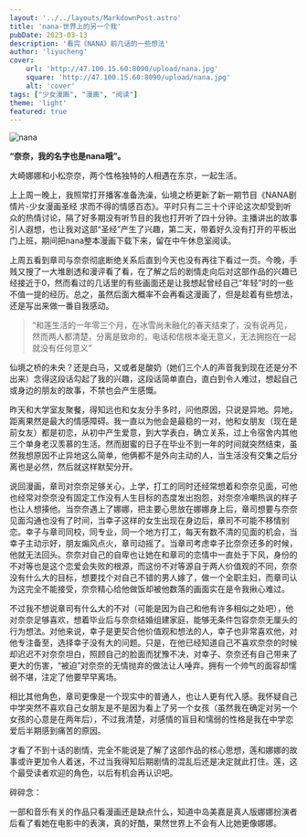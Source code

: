 ```yaml
---
layout: '../../layouts/MarkdownPost.astro'
title: 'nana-世界上的另一个我'
pubDate: 2023-03-13
description: '看完《NANA》前几话的一些想法'
author: 'liyucheng'
cover:
    url: 'http://47.100.15.60:8090/upload/nana.jpg'
    square: 'http://47.100.15.60:8090/upload/nana.jpg'
    alt: 'cover'
tags: ["少女漫画", "漫画", "阅读"]
theme: 'light'
featured: true
---
```


![nana](http://47.100.15.60:8090/upload/nana.jpg)

**“奈奈，我的名字也是nana哦”。**

大崎娜娜和小松奈奈，两个性格独特的人相遇在东京，一起生活。

上上周一晚上，我照常打开播客准备洗澡，仙境之桥更新了新一期节目《NANA剧情片-少女漫画圣经 求而不得的情感百态》。平时只有二三十个评论这次却受到听众的热情讨论，隔了好多期没有听节目的我也打开听了四十分钟。主播讲出的故事引人遐想，也让我对这部“圣经”产生了兴趣，第二天，带着好久没有打开的平板出门上班，期间把nana整本漫画下载下来，留在中午休息室阅读。

上周五看到章司与奈奈彻底断绝关系后直到今天也没有再往下看过一页。今晚，手贱又搜了一大堆剧透和漫评看了看，在了解之后的剧情走向后对这部作品的兴趣已经接近于0，然而看过的几话里的有些画面还是让我想起曾经自己“年轻”时的一些不值一提的经历。总之，虽然后面大概率不会再看这漫画了，但是趁着有些想法，还是写出来做一番自我感动。

> “和莲生活的一年零三个月，在冰雪尚未融化的春天结束了，没有说再见，然而两人都清楚，分离是致命的，电话和信根本毫无意义，无法拥抱在一起就没有任何意义”

仙境之桥的未央？还是白马，又或者是酸奶（她们三个人的声音我到现在还是分不出来）念得这段话勾起了我的兴趣，这段话简单直白，直白到令人难过，想起自己或身边的朋友的故事，不禁也会产生感慨。

昨天和大学室友聚餐，得知远也和女友分手多时，问他原因，只说是异地。异地，距离果然是最大的情感障碍。我一直以为他会是最稳的一对，他和女朋友（现在是前女友）都是初恋，从初中产生爱意，到大学表白，确立关系，过上令宿舍内其他三个单身老汉羡慕的生活。然而甜蜜的日子在毕业不到一年的时间就突然结束，虽然我想原因不止异地这么简单，他俩都不是外向主动的人，当生活没有交集之后分离也是必然，然后就这样默契分开。

说回漫画，章司对奈奈足够关心，上学，打工的同时还经常想着和奈奈见面，可他也经常对奈奈没有固定工作没有人生目标的态度发出抱怨，对奈奈冷嘲热讽的样子也让人想揍他。当奈奈遇上了娜娜，把主要心思放在娜娜身上后，章司想要与奈奈见面沟通也没有了时间，当幸子这样的女生出现在身边后，章司不可能不移情别恋。幸子与章司同校，同专业，同一个地方打工，每天有数不清的见面的机会，当幸子主动示好，朋友煽风点火，章司动摇了。当章司考虑幸子比奈奈还多的时候，他就无法回头。奈奈对自己的自卑也让她在和章司的恋情中一直处于下风，身份的不对等也是这个恋爱会失败的根源，而这份不对等源自于两人价值观的不同，奈奈没有什么大的目标，想要找个对自己不错的男人嫁了，做一个全职主妇，而章司认为这完全不能接受，奈奈精心给他做饭却被他数落的画面实在是令我揪心难过。

不过我不想说章司有什么大的不对（可能是因为自己和他有许多相似之处吧），他对奈奈足够喜欢，想着毕业后与奈奈结婚组建家庭，能够无条件包容奈奈无厘头的行为想法。对他来说，幸子是更契合他价值观和想法的人，幸子也非常喜欢他，对他专注备至，选择幸子没有大的问题。只是，在他已经知道自己不喜欢奈奈的时候却迟迟不对奈奈坦白，照顾自己的脸面而犹豫不决，对幸子、奈奈还有自己带来了更大的伤害，“被迫”对奈奈的无情抛弃的做法让人唾弃。拥有一个帅气的面容却懦弱不堪，注定了他要早早离场。

相比其他角色，章司更像是一个现实中的普通人，也让人更有代入感。我怀疑自己中学突然不喜欢自己女朋友是不是因为看上了另一个女孩（虽然我在确定对另一个女孩的心意是在两年后），不过我清楚，对感情的盲目和懦弱的性格是我在中学恋爱后半期感到痛苦的原因。

才看了不到十话的剧情，完全不能说是了解了这部作品的核心思想，莲和娜娜的故事或许更加令人着迷，不过当我得知后期剧情的混乱后还是决定就此打住。莲，这个最受读者欢迎的角色，以后有机会再认识吧。



碎碎念：

一部和音乐有关的作品只看漫画还是缺点什么，知道中岛美嘉是真人版娜娜扮演者后看了看她在电影中的表演，真的好酷，果然世界上不会有人比她更像娜娜。